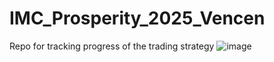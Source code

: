# IMC_Prosperity_2025_Vencen
Repo for tracking progress of the trading strategy
![image](https://github.com/user-attachments/assets/fe06e993-648c-4055-a143-5ad642a7ed06)
